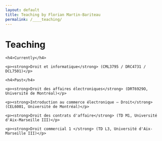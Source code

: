```yaml
---
layout: default
title: Teaching by Florian Martin-Bariteau
permalink: /____teaching/
---
```


<div class="post">
	<h1 class="pageTitle">Teaching</h1>

	<h4>Currently</h4>

	<p><strong>Droit et informatique</strong> (CML3795 / DRC4731 / DCL7501)</p>

	<h4>Past</h4>

	<p><strong>Droit des affaires électroniques</strong> (DRT6929O, Université de Montréal)</p>

	<p><strong>Introduction au commerce électronique – Droit</strong> (CEL6001, Université de Montréal)</p>

	<p><strong>Droit des contrats d'affaire</strong> (TD M1, Université d'Aix-Marseille III)</p>

	<p><strong>Droit commercial 1 </strong> (TD L3, Université d'Aix-Marseille III)</p>

</div>

